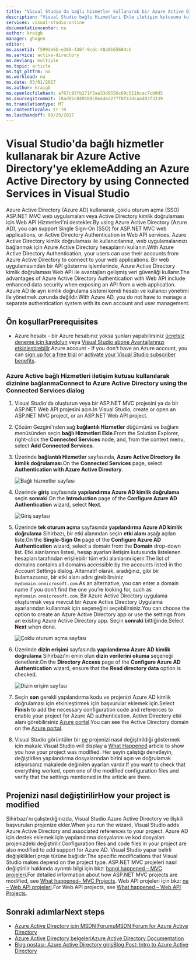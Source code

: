 ```yaml
---
title: "Visual Studio'da bağlı hizmetler kullanarak bir Azure Active Directory'ye ekleme | Microsoft Docs"
description: "Visual Studio bağlı Hizmetleri Ekle iletişim kutusunu kullanarak bir Azure Active Directory'ye ekleme"
services: visual-studio-online
documentationcenter: na
author: kraigb
manager: ghogen
editor: 
ms.assetid: f599de6b-e369-436f-9cdc-48a0165684cb
ms.service: active-directory
ms.devlang: multiple
ms.topic: article
ms.tgt_pltfrm: na
ms.workload: na
ms.date: 03/01/2017
ms.author: kraigb
ms.openlocfilehash: a767c93fb271f3aa33d9556c69c511bcac7cb0d5
ms.sourcegitcommit: 18ad9bc049589c8e44ed277f8f43dcaa483f3339
ms.translationtype: MT
ms.contentlocale: tr-TR
ms.lasthandoff: 08/29/2017
---
```

# <a name="adding-an-azure-active-directory-by-using-connected-services-in-visual-studio"></a><span data-ttu-id="3d255-103">Visual Studio'da bağlı hizmetler kullanarak bir Azure Active Directory'ye ekleme</span><span class="sxs-lookup"><span data-stu-id="3d255-103">Adding an Azure Active Directory by using Connected Services in Visual Studio</span></span>
<span data-ttu-id="3d255-104">Azure Active Directory (Azure AD) kullanarak, çoklu oturum açma (SSO) ASP.NET MVC web uygulamaları veya Active Directory kimlik doğrulaması için Web API Hizmetleri'ni destekler.</span><span class="sxs-lookup"><span data-stu-id="3d255-104">By using Azure Active Directory (Azure AD), you can support Single Sign-On (SSO) for ASP.NET MVC web applications, or Active Directory Authentication in Web API services.</span></span> <span data-ttu-id="3d255-105">Azure Active Directory kimlik doğrulaması ile kullanıcılarınız, web uygulamalarınızı bağlanmak için Azure Active Directory hesaplarını kullanın.</span><span class="sxs-lookup"><span data-stu-id="3d255-105">With Azure Active Directory Authentication, your users can use their accounts from Azure Active Directory to connect to your web applications.</span></span> <span data-ttu-id="3d255-106">Bir web uygulamasından bir API gösterme işlemlerinde, Azure Active Directory kimlik doğrulaması Web API ile avantajları gelişmiş veri güvenliği kullanır.</span><span class="sxs-lookup"><span data-stu-id="3d255-106">The advantages of Azure Active Directory Authentication with Web API include enhanced data security when exposing an API from a web application.</span></span> <span data-ttu-id="3d255-107">Azure AD ile ayrı kimlik doğrulama sistemi kendi hesabı ve kullanıcı yönetimi ile yönetmek zorunda değildir.</span><span class="sxs-lookup"><span data-stu-id="3d255-107">With Azure AD, you do not have to manage a separate authentication system with its own account and user management.</span></span>

## <a name="prerequisites"></a><span data-ttu-id="3d255-108">Ön koşullar</span><span class="sxs-lookup"><span data-stu-id="3d255-108">Prerequisites</span></span>
- <span data-ttu-id="3d255-109">Azure hesabı - bir Azure hesabınız yoksa şunları yapabilirsiniz [ücretsiz deneme için kaydolun](https://azure.microsoft.com/pricing/free-trial/?WT.mc_id=A261C142F) veya [Visual Studio abone Avantajlarınızı etkinleştirebilir](https://azure.microsoft.com/pricing/member-offers/msdn-benefits-details/?WT.mc_id=A261C142F).</span><span class="sxs-lookup"><span data-stu-id="3d255-109">Azure account - If you don't have an Azure account, you can [sign up for a free trial](https://azure.microsoft.com/pricing/free-trial/?WT.mc_id=A261C142F) or [activate your Visual Studio subscriber benefits](https://azure.microsoft.com/pricing/member-offers/msdn-benefits-details/?WT.mc_id=A261C142F).</span></span>

### <a name="connect-to-azure-active-directory-using-the-connected-services-dialog"></a><span data-ttu-id="3d255-110">Azure Active bağlı Hizmetleri iletişim kutusu kullanılarak dizinine bağlanma</span><span class="sxs-lookup"><span data-stu-id="3d255-110">Connect to Azure Active Directory using the Connected Services dialog</span></span>
1. <span data-ttu-id="3d255-111">Visual Studio'da oluşturun veya bir ASP.NET MVC projesini ya da bir ASP.NET Web API projesini açın.</span><span class="sxs-lookup"><span data-stu-id="3d255-111">In Visual Studio, create or open an ASP.NET MVC project, or an ASP.NET Web API project.</span></span>

1. <span data-ttu-id="3d255-112">Çözüm Gezgini'nden sağ **bağlantılı Hizmetler** düğümünü ve bağlam menüsünden seçin **bağlı Hizmetleri Ekle**.</span><span class="sxs-lookup"><span data-stu-id="3d255-112">From the Solution Explorer, right-click the **Connected Services** node, and, from the context menu, select **Add Connected Services**.</span></span>

1. <span data-ttu-id="3d255-113">Üzerinde **bağlantılı Hizmetler** sayfasında, **Azure Active Directory ile kimlik doğrulaması**.</span><span class="sxs-lookup"><span data-stu-id="3d255-113">On the **Connected Services** page, select **Authentication with Azure Active Directory**.</span></span>
   
    ![Bağlı hizmetler sayfası](./media/vs-azure-tools-connected-services-add-active-directory/connected-services-add-active-directory.png)

1. <span data-ttu-id="3d255-115">Üzerinde **giriş** sayfasında **yapılandırma Azure AD kimlik doğrulama** seçin **sonraki**.</span><span class="sxs-lookup"><span data-stu-id="3d255-115">On the **Introduction** page of the **Configure Azure AD Authentication** wizard, select **Next**.</span></span>
   
    ![Giriş sayfası](./media/vs-azure-tools-connected-services-add-active-directory/configure-azure-ad-wizard-1.png)

1. <span data-ttu-id="3d255-117">Üzerinde **tek oturum açma** sayfasında **yapılandırma Azure AD kimlik doğrulama** Sihirbazı, bir etki alanından seçin **etki alanı** aşağı açılan liste.</span><span class="sxs-lookup"><span data-stu-id="3d255-117">On the **Single-Sign On** page of the **Configure Azure AD Authentication** wizard, select a domain from the **Domain** drop-down list.</span></span> <span data-ttu-id="3d255-118">Etki alanlarının listesi, hesap ayarları iletişim kutusunda listelenen hesapları tarafından erişilebilir tüm etki alanlarını içerir.</span><span class="sxs-lookup"><span data-stu-id="3d255-118">The list of domains contains all domains accessible by the accounts listed in the Account Settings dialog.</span></span> <span data-ttu-id="3d255-119">Alternatif olarak, aradığınız, gibi bir bulamazsanız, bir etki alanı adını girebilirsiniz `mydomain.onmicrosoft.com`.</span><span class="sxs-lookup"><span data-stu-id="3d255-119">As an alternative, you can enter a domain name if you don’t find the one you’re looking for, such as `mydomain.onmicrosoft.com`.</span></span> <span data-ttu-id="3d255-120">Bir Azure Active Directory uygulama oluşturmak veya mevcut bir Azure Active Directory Uygulama ayarlarından kullanmak için seçeneğini seçebilirsiniz.</span><span class="sxs-lookup"><span data-stu-id="3d255-120">You can choose the option to create an Azure Active Directory app or use the settings from an existing Azure Active Directory app.</span></span> <span data-ttu-id="3d255-121">Seçin **sonraki** bittiğinde.</span><span class="sxs-lookup"><span data-stu-id="3d255-121">Select **Next** when done.</span></span>
   
    ![Çoklu oturum açma sayfası](./media/vs-azure-tools-connected-services-add-active-directory/configure-azure-ad-wizard-2.png)

1. <span data-ttu-id="3d255-123">Üzerinde **dizin erişimi** sayfasında **yapılandırma Azure AD kimlik doğrulama** Sihirbazı'nı emin olun **dizin verilerini okuma** seçeneği denetlenir.</span><span class="sxs-lookup"><span data-stu-id="3d255-123">On the **Directory Access** page of the **Configure Azure AD Authentication** wizard, ensure that the **Read directory data** option is checked.</span></span> 
   
    ![Dizin erişim sayfası](./media/vs-azure-tools-connected-services-add-active-directory/configure-azure-ad-wizard-3.png)

1. <span data-ttu-id="3d255-125">Seçin **son** gerekli yapılandırma kodu ve projenizi Azure AD kimlik doğrulaması için etkinleştirmek için başvurular eklemek için.</span><span class="sxs-lookup"><span data-stu-id="3d255-125">Select **Finish** to add the necessary configuration code and references to enable your project for Azure AD authentication.</span></span> <span data-ttu-id="3d255-126">Active Directory etki alanı görebilirsiniz [Azure portal](http://go.microsoft.com/fwlink/p/?LinkID=525040).</span><span class="sxs-lookup"><span data-stu-id="3d255-126">You can see the Active Directory domain on the [Azure portal](http://go.microsoft.com/fwlink/p/?LinkID=525040).</span></span>

1. <span data-ttu-id="3d255-127">Visual Studio görüntüler bir [ne](#how-your-project-is-modified) projenizi nasıl değiştirildiği göstermek için makale.</span><span class="sxs-lookup"><span data-stu-id="3d255-127">Visual Studio will display a [What Happened](#how-your-project-is-modified) article to show you how your project was modified.</span></span> <span data-ttu-id="3d255-128">Her şeyin çalıştığı denetleyin, değiştirilen yapılandırma dosyalarından birini açın ve doğrulamak istiyorsanız makalede değinilen ayarları vardır.</span><span class="sxs-lookup"><span data-stu-id="3d255-128">If you want to check that everything worked, open one of the modified configuration files and verify that the settings mentioned in the article are there.</span></span> 

## <a name="how-your-project-is-modified"></a><span data-ttu-id="3d255-129">Projenizi nasıl değiştirilir</span><span class="sxs-lookup"><span data-stu-id="3d255-129">How your project is modified</span></span>
<span data-ttu-id="3d255-130">Sihirbazı'nı çalıştırdığınızda, Visual Studio Azure Active Directory ve ilişkili başvuruları projenize ekler.</span><span class="sxs-lookup"><span data-stu-id="3d255-130">When you run the wizard, Visual Studio adds Azure Active Directory and associated references to your project.</span></span> <span data-ttu-id="3d255-131">Azure AD için destek eklemek için yapılandırma dosyalarını ve kod dosyaları projenizdeki değiştirilir.</span><span class="sxs-lookup"><span data-stu-id="3d255-131">Configuration files and code files in your project are also modified to add support for Azure AD.</span></span> <span data-ttu-id="3d255-132">Visual Studio yapar belirli değişiklikleri proje türüne bağlıdır.</span><span class="sxs-lookup"><span data-stu-id="3d255-132">The specific modifications that Visual Studio makes depend on the project type.</span></span> <span data-ttu-id="3d255-133">ASP.NET MVC projeleri nasıl değiştirilir hakkında ayrıntılı bilgi için bkz: [hangi happened – MVC projeleri](http://go.microsoft.com/fwlink/p/?LinkID=513809).</span><span class="sxs-lookup"><span data-stu-id="3d255-133">For detailed information about how ASP.NET MVC projects are modified, see [What happened– MVC Projects](http://go.microsoft.com/fwlink/p/?LinkID=513809).</span></span> <span data-ttu-id="3d255-134">Web API projeleri için bkz: [ne – Web API projeleri](http://go.microsoft.com/fwlink/p/?LinkId=513810).</span><span class="sxs-lookup"><span data-stu-id="3d255-134">For Web API projects, see [What happened – Web API Projects](http://go.microsoft.com/fwlink/p/?LinkId=513810).</span></span>

## <a name="next-steps"></a><span data-ttu-id="3d255-135">Sonraki adımlar</span><span class="sxs-lookup"><span data-stu-id="3d255-135">Next steps</span></span>
* [<span data-ttu-id="3d255-136">Azure Active Directory için MSDN Forumu</span><span class="sxs-lookup"><span data-stu-id="3d255-136">MSDN Forum for Azure Active Directory</span></span>](https://social.msdn.microsoft.com/forums/azure/home?forum=WindowsAzureAD)
* [<span data-ttu-id="3d255-137">Azure Active Directory belgeleri</span><span class="sxs-lookup"><span data-stu-id="3d255-137">Azure Active Directory Documentation</span></span>](https://azure.microsoft.com/documentation/services/active-directory/)
* [<span data-ttu-id="3d255-138">Blog postası: Azure Active Directory giriş</span><span class="sxs-lookup"><span data-stu-id="3d255-138">Blog Post: Intro to Azure Active Directory</span></span>](http://blogs.msdn.com/b/brunoterkaly/archive/2014/03/03/introduction-to-windows-azure-active-directory.aspx)

